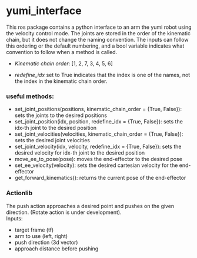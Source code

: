 # yumi_interface

This ros package contains a python interface to an arm the yumi robot using the velocity control mode.
The joints are stored in the order of the kinematic chain, but it does not change the naming convention.
The inputs can follow this ordering or the default numbering, and a bool variable indicates what convention to follow when a method is called.

- *Kinematic chain order*: [1, 2, 7, 3, 4, 5, 6] 

- *redefine_idx* set to True indicates that the index is one of the names, not the index in the kinematic chain order.

### useful methods: 

- set_joint_positions(positions, kinematic_chain_order = {True, False}): sets the joints to the desired positions
- set_joint_position(idx, position, redefine_idx = {True, False}): sets the idx-th joint to the desired position
- set_joint_velocities(velocities, kinematic_chain_order = {True, False}): sets the desired joint velocities
- set_joint_velocity(idx, velocity, redefine_idx = {True, False}): sets the desired velocity for idx-th joint to the desired position
- move_ee_to_pose(pose): moves the end-effector to the desired pose
- set_ee_velocity(velocity): sets the desired cartesian velocity for the end-effector
- get_forward_kinematics(): returns the current pose of the end-effector

### Actionlib

The push action approaches a desired point and pushes on the given direction. (Rotate action is under development).
<br />
Inputs: 
- target frame (tf) 
- arm to use (left, right)
- push direction (3d vector)
- approach distance before pushing

